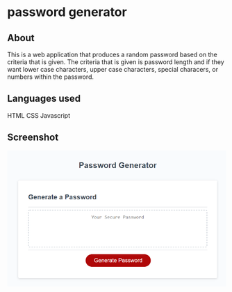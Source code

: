 # password generator 

## About 
This is a web application that produces a random password based on the criteria that is given.  The criteria that is given is password length and if they want lower case characters, upper case characters, special characers, or numbers within the password.

## Languages used 
HTML
CSS
Javascript

## Screenshot
![Screenshot](./assets/images/Readme_pic.png)